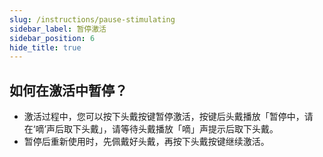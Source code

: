 ```yaml
---
slug: /instructions/pause-stimulating
sidebar_label: 暂停激活
sidebar_position: 6
hide_title: true
---
```


## 如何在激活中暂停？

- 激活过程中，您可以按下头戴按键暂停激活，按键后头戴播放「暂停中，请在‘嘀’声后取下头戴」，请等待头戴播放「嘀」声提示后取下头戴。
- 暂停后重新使用时，先佩戴好头戴，再按下头戴按键继续激活。

